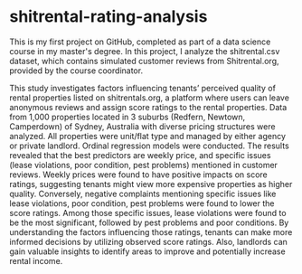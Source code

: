 # shitrental-rating-analysis
This is my first project on GitHub, completed as part of a data science course in my master's degree. In this project, I analyze the shitrental.csv dataset, which contains simulated customer reviews from Shitrental.org, provided by the course coordinator.

This study investigates factors influencing tenants’ perceived quality of rental properties listed on shitrentals.org, a platform where users can leave anonymous reviews and assign score ratings to the rental properties. Data from 1,000 properties located in 3 suburbs (Redfern, Newtown, Camperdown) of Sydney, Australia with diverse pricing structures were analyzed. All properties were unit/flat type and managed by either agency or private landlord. Ordinal regression models were conducted. The results revealed that the best predictors are weekly price, and specific issues (lease violations, poor condition, pest problems) mentioned in customer reviews. Weekly prices were found to have positive impacts on score ratings, suggesting tenants might view more expensive properties as higher quality. Conversely, negative complaints mentioning specific issues like lease violations, poor condition, pest problems were found to lower the score ratings. Among those specific issues, lease violations were found to be the most significant, followed by pest problems and poor conditions. By understanding the factors influencing those ratings, tenants can make more informed decisions by utilizing observed score ratings. Also, landlords can gain valuable insights to identify areas to improve and potentially increase rental income.
